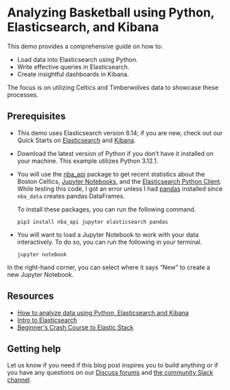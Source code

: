 # Analyzing Basketball using Python, Elasticsearch, and Kibana

This demo provides a comprehensive guide on how to:

- Load data into Elasticsearch using Python.
- Write effective queries in Elasticsearch.
- Create insightful dashboards in Kibana.

The focus is on utilizing Celtics and Timberwolves data to showcase these processes.

## Prerequisites

- This demo uses Elasticsearch version 8.14; if you are new, check out our Quick Starts on [Elasticsearch](https://www.elastic.co/guide/en/elasticsearch/reference/current/getting-started.html) and [Kibana](https://www.elastic.co/guide/en/kibana/current/get-started.html).

- Download the latest version of Python if you don’t have it installed on your machine. This example utilizes Python 3.12.1.

- You will use the [nba_api](https://github.com/swar/nba_api) package to get recent statistics about the Boston Celtics, [Jupyter Notebooks,](https://jupyter.org/) and the [Elasticsearch Python Client](https://www.elastic.co/guide/en/elasticsearch/client/python-api/current/getting-started-python.html). While testing this code, I got an error unless I had [pandas](https://pandas.pydata.org/) installed since `nba_data` creates pandas DataFrames.

    To install these packages, you can run the following command.

    ```
    pip3 install nba_api jupyter elasticsearch pandas
    ```

- You will want to load a Jupyter Notebook to work with your data interactively. To do so, you can run the following in your terminal.

    ```
    jupyter notebook
    ```

In the right-hand corner, you can select where it says “New” to create a new Jupyter Notebook.

## Resources
- [How to analyze data using Python, Elasticsearch and Kibana](https://www.elastic.co/search-labs/blog/analyzing-data-using-python-elasticsearch-and-kibana)
- [Intro to Elasticsearch](https://www.youtube.com/watch?v=avxqGSPyKOA)
- [Beginner's Crash Course to Elastic Stack](https://www.youtube.com/watch?v=gS_nHTWZEJ8)

## Getting help

Let us know if you need if this blog post inspires you to build anything or if you have any questions on our [Discuss forums](https://discuss.elastic.co/) and [the community Slack channel](https://communityinviter.com/apps/elasticstack/elastic-community).

